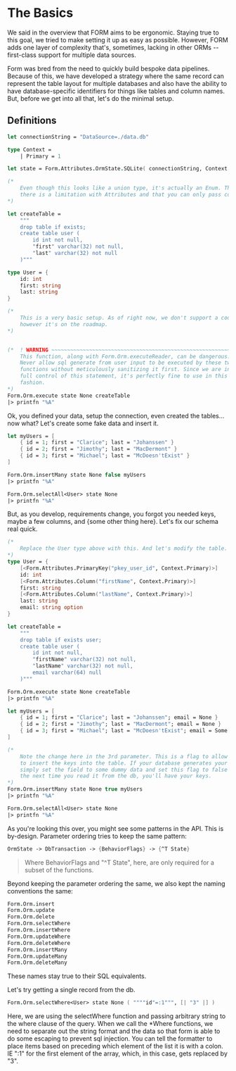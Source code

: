 # The Basics

We said in the overview that FORM aims to be ergonomic. Staying true to this goal, we tried to make setting it up as easy as possible. However, FORM adds one layer of complexity that's, sometimes, lacking in other ORMs -- first-class support for multiple data sources. 

Form was bred from the need to quickly build bespoke data pipelines. Because of this, we have developed a strategy where the same record can represent the table layout for multiple databases and also have the ability to have database-specific identifiers for things like tables and column names. But, before we get into all that, let's do the minimal setup.

## Definitions 

```fs
let connectionString = "DataSource=./data.db"

type Context = 
    | Primary = 1

let state = Form.Attributes.OrmState.SQLite( connectionString, Context.Primary )

(*
    Even though this looks like a union type, it's actually an Enum. This is because 
    there is a limitation with Attributes and that you can only pass constants to them.
*)

let createTable = 
    """
    drop table if exists;
    create table user (
        id int not null,
        "first" varchar(32) not null,
        "last" varchar(32) not null
    )"""

type User = {
    id: int
    first: string
    last: string
}

(*
    This is a very basic setup. As of right now, we don't support a code-first, 
    however it's on the roadmap.
*)


(*  ! WARNING ~~~~~~~~~~~~~~~~~~~~~~~~~~~~~~~~~~~~~~~~~~~~~~~~~~~~~~~~~
    This function, along with Form.Orm.executeReader, can be dangerous. 
    Never allow sql generate from user input to be executed by these two
    functions without meticulously sanitizing it first. Since we are in 
    full control of this statement, it's perfectly fine to use in this
    fashion.
*)
Form.Orm.execute state None createTable
|> printfn "%A"
```

Ok, you defined your data, setup the connection, even created the tables... now what? Let's create some fake data and insert it. 

```fs
let myUsers = [
    { id = 1; first = "Clarice"; last = "Johanssen" }
    { id = 2; first = "Jimothy"; last = "MacDermont" }
    { id = 3; first = "Michael"; last = "McDoesn'tExist" }
]

Form.Orm.insertMany state None false myUsers
|> printfn "%A"

Form.Orm.selectAll<User> state None
|> printfn "%A"

```

But, as you develop, requirements change, you forgot you needed keys, maybe a few columns, and {some other thing here}. Let's fix our schema real quick.

```fs
(*
    Replace the User type above with this. And let's modify the table.
*)
type User = {
    [<Form.Attributes.PrimaryKey("pkey_user_id", Context.Primary)>]
    id: int
    [<Form.Attributes.Column("firstName", Context.Primary)>]
    first: string
    [<Form.Attributes.Column("lastName", Context.Primary)>]
    last: string
    email: string option
}

let createTable = 
    """
    drop table if exists user;
    create table user (
        id int not null,
        "firstName" varchar(32) not null,
        "lastName" varchar(32) not null,
        email varchar(64) null
    )"""

Form.Orm.execute state None createTable
|> printfn "%A"

let myUsers = [
    { id = 1; first = "Clarice"; last = "Johanssen"; email = None }
    { id = 2; first = "Jimothy"; last = "MacDermont"; email = None }
    { id = 3; first = "Michael"; last = "McDoesn'tExist"; email = Some "doesexist@doesntexist.com" }
]

(*
    Note the change here in the 3rd parameter. This is a flag to allow FORM
    to insert the keys into the table. If your database generates your keys,
    simply set the field to some dummy data and set this flag to false and
    the next time you read it from the db, you'll have your keys.
*)
Form.Orm.insertMany state None true myUsers 
|> printfn "%A"

Form.Orm.selectAll<User> state None
|> printfn "%A"
```

As you're looking this over, you might see some patterns in the API. This is by-design. Parameter ordering tries to keep the same pattern:

```fsharp
OrmState -> DbTransaction -> {BehaviorFlags} -> {^T State}
```
> Where BehaviorFlags and "^T State", here, are only required for a subset of the functions.

Beyond keeping the parameter ordering the same, we also kept the naming conventions the same:

```fs
Form.Orm.insert
Form.Orm.update
Form.Orm.delete
Form.Orm.selectWhere
Form.Orm.insertWhere
Form.Orm.updateWhere
Form.Orm.deleteWhere
Form.Orm.insertMany
Form.Orm.updateMany
Form.Orm.deleteMany
```

These names stay true to their SQL equivalents.

Let's try getting a single record from the db.

```fs
Form.Orm.selectWhere<User> state None ( """"id"=:1""", [| "3" |] )
```

Here, we are using the selectWhere function and passing arbitrary string to the where clause of the query. When we call the *Where functions, we need to separate out the string format and the data so that form is able to do some escaping to prevent sql injection. You can tell the formatter to place items based on preceding which element of the list it is with a colon. IE ":1" for the first element of the array, which, in this case, gets replaced by "3".